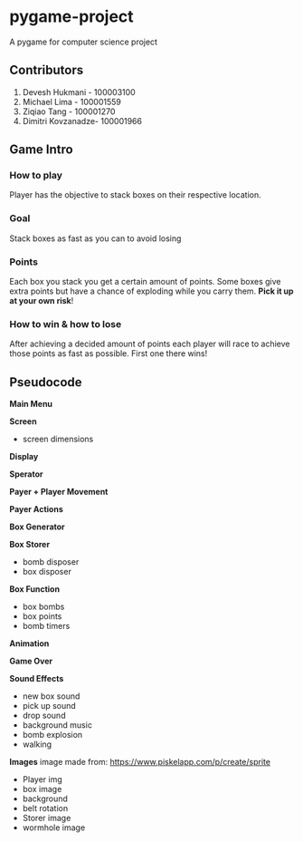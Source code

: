 # pygame-project

A pygame for computer science project

## Contributors

1. Devesh Hukmani - 100003100
2. Michael Lima - 100001559
3. Ziqiao Tang - 100001270
4. Dimitri Kovzanadze- 100001966

## Game Intro

### How to play

Player has the objective to stack boxes on their respective location.

### Goal

Stack boxes as fast as you can to avoid losing

### Points

Each box you stack you get a certain amount of points. Some boxes give extra points but have a chance of exploding while you carry them. **Pick it up at your own risk**!

### How to win & how to lose

After achieving a decided amount of points each player will race to achieve those points as fast as possible. First one there wins!

## Pseudocode

**Main Menu**

**Screen**

- screen dimensions

**Display**

**Sperator**

**Payer + Player Movement**

**Payer Actions**

**Box Generator**

**Box Storer**

- bomb disposer
- box disposer

**Box Function**

- box bombs
- box points
- bomb timers

**Animation**

**Game Over**

**Sound Effects**

- new box sound
- pick up sound
- drop sound
- background music
- bomb explosion
- walking

**Images**
image made from: https://www.piskelapp.com/p/create/sprite

- Player img
- box image
- background
- belt rotation
- Storer image
- wormhole image
